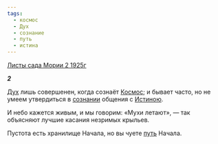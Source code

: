 ```yaml
---
tags:
  - космос
  - Дух
  - сознание
  - путь
  - истина
---
```

[Листы сада Мории 2 1925г](https://127.0.0.1:4002/agni/1925)

___2___

[Дух](../../../tags/#Дух) лишь совершенен, когда сознаёт [Космос](../../../tags/#космос); и бывает часто, но не умеем утвердиться в [сознании](../../../tags/#сознание) общения с [Истиною](../../../tags/#истина).   

И небо кажется живым, и мы говорим: «Мухи летают», — так объясняют лучшие касания незримых крыльев.   

Пустота есть хранилище Начала, но вы чуете [путь](../../../tags/#путь) Начала.   

